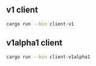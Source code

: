 ## v1 client

```bash
cargo run --bin client-v1
```

## v1alpha1 client

```bash
cargo run --bin client-v1alpha1
```

